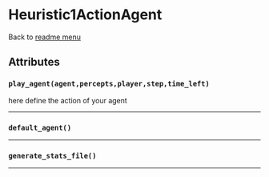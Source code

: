 # Heuristic1ActionAgent
Back to [readme menu](../README.md)

## Attributes
### ```play_agent(agent,percepts,player,step,time_left)```

here define the action of your agent


----

### ```default_agent()```

----

### ```generate_stats_file()```

----

